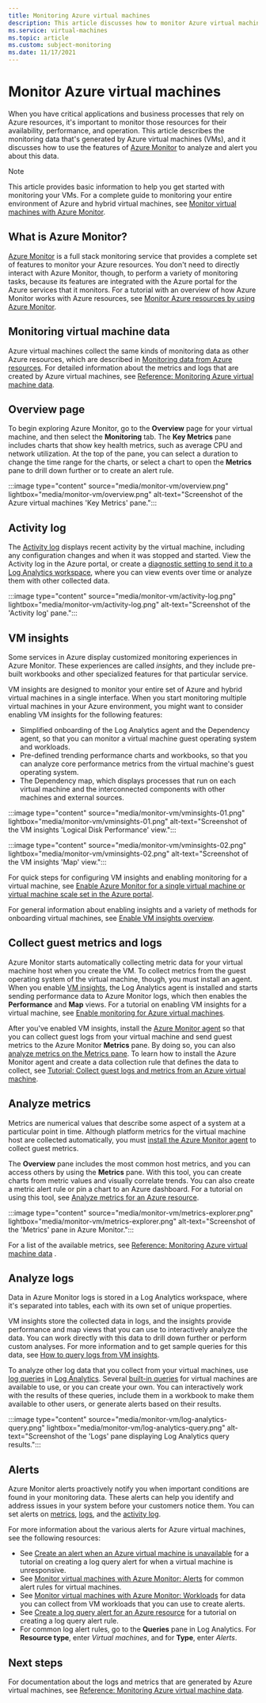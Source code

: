 ```yaml
---
title: Monitoring Azure virtual machines
description: This article discusses how to monitor Azure virtual machines.
ms.service: virtual-machines
ms.topic: article
ms.custom: subject-monitoring
ms.date: 11/17/2021
---
```


# Monitor Azure virtual machines

When you have critical applications and business processes that rely on Azure resources, it's important to monitor those resources for their availability, performance, and operation. This article describes the monitoring data that's generated by Azure virtual machines (VMs), and it discusses how to use the features of [Azure Monitor](/azure/azure-monitor/overview) to analyze and alert you about this data.

> [!NOTE]
> This article provides basic information to help you get started with monitoring your VMs. For a complete guide to monitoring your entire environment of Azure and hybrid virtual machines, see [Monitor virtual machines with Azure Monitor](../azure-monitor/vm/monitor-virtual-machine.md).

## What is Azure Monitor?
[Azure Monitor](/azure/azure-monitor/overview) is a full stack monitoring service that provides a complete set of features to monitor your Azure resources. You don't need to directly interact with Azure Monitor, though, to perform a variety of monitoring tasks, because its features are integrated with the Azure portal for the Azure services that it monitors. For a tutorial with an overview of how Azure Monitor works with Azure resources, see [Monitor Azure resources by using Azure Monitor](../azure-monitor/essentials/monitor-azure-resource.md).

## Monitoring virtual machine data

Azure virtual machines collect the same kinds of monitoring data as other Azure resources, which are described in [Monitoring data from Azure resources](/azure/azure-monitor/insights/monitor-azure-resource#monitoring-data). For detailed information about the metrics and logs that are created by Azure virtual machines, see [Reference: Monitoring Azure virtual machine data](monitor-vm-reference.md).

## Overview page
To begin exploring Azure Monitor, go to the **Overview** page for your virtual machine, and then select the **Monitoring** tab. The **Key Metrics** pane includes charts that show key health metrics, such as average CPU and network utilization. At the top of the pane, you can select a duration to change the time range for the charts, or select a chart to open the **Metrics** pane to drill down further or to create an alert rule. 

:::image type="content" source="media/monitor-vm/overview.png" lightbox="media/monitor-vm/overview.png" alt-text="Screenshot of the Azure virtual machines 'Key Metrics' pane.":::

## Activity log
The [Activity log](../azure-monitor/essentials/activity-log.md) displays recent activity by the virtual machine, including any configuration changes and when it was stopped and started. View the Activity log in the Azure portal, or create a [diagnostic setting to send it to a Log Analytics workspace](../azure-monitor/essentials/activity-log.md#send-to-log-analytics-workspace), where you can view events over time or analyze them with other collected data.

:::image type="content" source="media/monitor-vm/activity-log.png" lightbox="media/monitor-vm/activity-log.png" alt-text="Screenshot of the 'Activity log' pane.":::

## VM insights
Some services in Azure display customized monitoring experiences in Azure Monitor. These experiences are called *insights*, and they include pre-built workbooks and other specialized features for that particular service.  

VM insights are designed to monitor your entire set of Azure and hybrid virtual machines in a single interface. When you start monitoring multiple virtual machines in your Azure environment, you might want to consider enabling VM insights for the following features:

- Simplified onboarding of the Log Analytics agent and the Dependency agent, so that you can monitor a virtual machine guest operating system and workloads.
- Pre-defined trending performance charts and workbooks, so that you can analyze core performance metrics from the virtual machine's guest operating system.
- The Dependency map, which displays processes that run on each virtual machine and the interconnected components with other machines and external sources.

:::image type="content" source="media/monitor-vm/vminsights-01.png" lightbox="media/monitor-vm/vminsights-01.png" alt-text="Screenshot of the VM insights 'Logical Disk Performance' view.":::

:::image type="content" source="media/monitor-vm/vminsights-02.png" lightbox="media/monitor-vm/vminsights-02.png" alt-text="Screenshot of the VM insights 'Map' view.":::

For quick steps for configuring VM insights and enabling monitoring for a virtual machine, see [Enable Azure Monitor for a single virtual machine or virtual machine scale set in the Azure portal](../azure-monitor/vm/vminsights-enable-portal.md). 

For general information about enabling insights and a variety of methods for onboarding virtual machines, see [Enable VM insights overview](../azure-monitor/vm/vminsights-enable-overview.md).

## Collect guest metrics and logs
Azure Monitor starts automatically collecting metric data for your virtual machine host when you create the VM. To collect metrics from the guest operating system of the virtual machine, though, you must install an agent. When you enable [VM insights](#vm-insights), the Log Analytics agent is installed and starts sending performance data to Azure Monitor logs, which then enables the **Performance** and **Map** views. For a tutorial on enabling VM insights for a virtual machine, see [Enable monitoring for Azure virtual machines](../azure-monitor/vm/tutorial-monitor-vm-enable.md).

After you've enabled VM insights, install the [Azure Monitor agent](../azure-monitor/agents/azure-monitor-agent-overview.md) so that you can collect guest logs from your virtual machine and send guest metrics to the Azure Monitor **Metrics** pane. By doing so, you can also [analyze metrics on the Metrics pane](#analyze-metrics). To learn how to install the Azure Monitor agent and create a data collection rule that defines the data to collect, see [Tutorial: Collect guest logs and metrics from an Azure virtual machine](../azure-monitor/vm/tutorial-monitor-vm-guest.md).

## Analyze metrics
Metrics are numerical values that describe some aspect of a system at a particular point in time. Although platform metrics for the virtual machine host are collected automatically, you must [install the Azure Monitor agent](#collect-guest-metrics-and-logs) to collect guest metrics. 

The **Overview** pane includes the most common host metrics, and you can access others by using the **Metrics** pane. With this tool, you can create charts from metric values and visually correlate trends. You can also create a metric alert rule or pin a chart to an Azure dashboard. For a tutorial on using this tool, see [Analyze metrics for an Azure resource](/azure/azure-monitor/essentials/tutorial-metrics).

:::image type="content" source="media/monitor-vm/metrics-explorer.png" lightbox="media/monitor-vm/metrics-explorer.png" alt-text="Screenshot of the 'Metrics' pane in Azure Monitor.":::

For a list of the available metrics, see [Reference: Monitoring Azure virtual machine data](monitor-vm-reference.md#metrics) . 

## Analyze logs
Data in Azure Monitor logs is stored in a Log Analytics workspace, where it's separated into tables, each with its own set of unique properties. 

VM insights store the collected data in logs, and the insights provide performance and map views that you can use to interactively analyze the data. You can work directly with this data to drill down further or perform custom analyses. For more information and to get sample queries for this data, see [How to query logs from VM insights](../azure-monitor/vm/vminsights-log-search.md).

To analyze other log data that you collect from your virtual machines, use [log queries](../azure-monitor/logs/get-started-queries.md) in [Log Analytics](../azure-monitor/logs/log-analytics-tutorial.md). Several [built-in queries](../azure-monitor/logs/queries.md) for virtual machines are available to use, or you can create your own. You can interactively work with the results of these queries, include them in a workbook to make them available to other users, or generate alerts based on their results.

:::image type="content" source="media/monitor-vm/log-analytics-query.png" lightbox="media/monitor-vm/log-analytics-query.png" alt-text="Screenshot of the 'Logs' pane displaying Log Analytics query results.":::

## Alerts
Azure Monitor alerts proactively notify you when important conditions are found in your monitoring data. These alerts can help you identify and address issues in your system before your customers notice them. You can set alerts on [metrics](/azure/azure-monitor/platform/alerts-metric-overview), [logs](/azure/azure-monitor/platform/alerts-unified-log), and the [activity log](/azure/azure-monitor/platform/activity-log-alerts). 

For more information about the various alerts for Azure virtual machines, see the following resources:

- See [Create an alert when an Azure virtual machine is unavailable](../azure-monitor/vm/tutorial-monitor-vm-alert.md) for a tutorial on creating a log query alert for when a virtual machine is unresponsive.
- See [Monitor virtual machines with Azure Monitor: Alerts](../azure-monitor/vm/monitor-virtual-machine-alerts.md) for common alert rules for virtual machines. 
- See [Monitor virtual machines with Azure Monitor: Workloads](../azure-monitor/vm/monitor-virtual-machine-workloads.md) for data you can collect from VM workloads that you can use to create alerts.
- See [Create a log query alert for an Azure resource](../azure-monitor/alerts/tutorial-log-alert.md) for a tutorial on creating a log query alert rule.
- For common log alert rules, go to the **Queries** pane in Log Analytics. For **Resource type**, enter *Virtual machines*, and for **Type**, enter *Alerts*.


## Next steps

For documentation about the logs and metrics that are generated by Azure virtual machines, see [Reference: Monitoring Azure virtual machine data](monitor-vm-reference.md).
